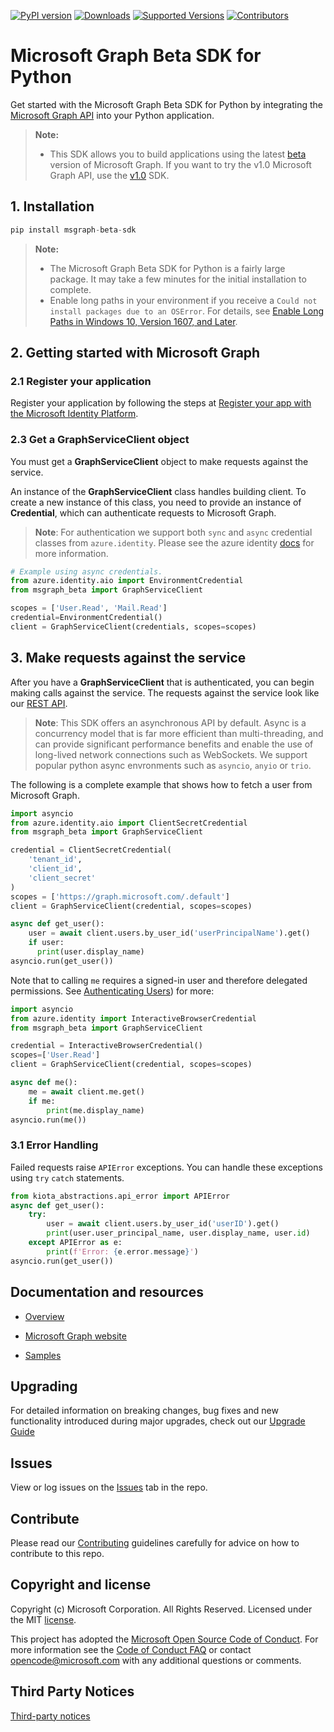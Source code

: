 [![PyPI version](https://badge.fury.io/py/msgraph-beta-sdk.svg)](https://badge.fury.io/py/msgraph-beta-sdk)
[![Downloads](https://pepy.tech/badge/msgraph-beta-sdk)](https://pepy.tech/project/msgraph-beta-sdk)
[![Supported Versions](https://img.shields.io/pypi/pyversions/msgraph-beta-sdk.svg)](https://pypi.org/project/msgraph-beta-sdk)
[![Contributors](https://img.shields.io/github/contributors/microsoftgraph/msgraph-beta-sdk-python.svg)](https://github.com/microsoftgraph/msgraph-beta-sdk-python/graphs/contributors)

# Microsoft Graph Beta SDK for Python

Get started with the Microsoft Graph Beta SDK for Python by integrating the [Microsoft Graph API](https://docs.microsoft.com/graph/overview) into your Python application.

> **Note:** 
> * This SDK allows you to build applications using the latest [beta](https://docs.microsoft.com/graph/use-the-api#version) version of Microsoft Graph. If you want to try the v1.0 Microsoft Graph API, use the [v1.0](https://github.com/microsoftgraph/msgraph-sdk-python) SDK.

## 1. Installation

```py
pip install msgraph-beta-sdk
```
> **Note:** 
> * The Microsoft Graph Beta SDK for Python is a fairly large package. It may take a few minutes for the initial installation to complete.
> * Enable long paths in your environment if you receive a `Could not install packages due to an OSError`. For details, see [Enable Long Paths in Windows 10, Version 1607, and Later](https://learn.microsoft.com/en-us/windows/win32/fileio/maximum-file-path-limitation?tabs=powershell#enable-long-paths-in-windows-10-version-1607-and-later).

## 2. Getting started with Microsoft Graph

### 2.1 Register your application

Register your application by following the steps at [Register your app with the Microsoft Identity Platform](https://docs.microsoft.com/graph/auth-register-app-v2).

### 2.3 Get a GraphServiceClient object

You must get a **GraphServiceClient** object to make requests against the service.

An instance of the **GraphServiceClient** class handles building client. To create a new instance of this class, you need to provide an instance of **Credential**, which can authenticate requests to Microsoft Graph.

> **Note**: For authentication we support both `sync` and `async` credential classes from `azure.identity`. Please see the azure identity [docs](https://learn.microsoft.com/en-us/python/api/azure-identity/azure.identity?view=azure-python) for more information.

```py
# Example using async credentials.
from azure.identity.aio import EnvironmentCredential
from msgraph_beta import GraphServiceClient

scopes = ['User.Read', 'Mail.Read']
credential=EnvironmentCredential()
client = GraphServiceClient(credentials, scopes=scopes)
```

## 3. Make requests against the service

After you have a **GraphServiceClient** that is authenticated, you can begin making calls against the service. The requests against the service look like our [REST API](https://docs.microsoft.com/graph/api/overview?view=graph-rest-1.0).

> **Note**: This SDK offers an asynchronous API by default. Async is a concurrency model that is far more efficient than multi-threading, and can provide significant performance benefits and enable the use of long-lived network connections such as WebSockets. We support popular python async envronments such as `asyncio`, `anyio` or `trio`.

The following is a complete example that shows how to fetch a user from Microsoft Graph.

```py
import asyncio
from azure.identity.aio import ClientSecretCredential
from msgraph_beta import GraphServiceClient

credential = ClientSecretCredential(
    'tenant_id',
    'client_id',
    'client_secret'
)
scopes = ['https://graph.microsoft.com/.default']
client = GraphServiceClient(credential, scopes=scopes)

async def get_user():
    user = await client.users.by_user_id('userPrincipalName').get()
    if user:
      print(user.display_name)
asyncio.run(get_user())
```

Note that to calling `me` requires a signed-in user and therefore delegated permissions. See [Authenticating Users](https://learn.microsoft.com/en-us/python/api/overview/azure/identity-readme?view=azure-python#authenticate-users)) for more:

```py
import asyncio
from azure.identity import InteractiveBrowserCredential
from msgraph_beta import GraphServiceClient

credential = InteractiveBrowserCredential()
scopes=['User.Read']
client = GraphServiceClient(credential, scopes=scopes)

async def me():
    me = await client.me.get()
    if me:
        print(me.display_name)
asyncio.run(me())
```

### 3.1 Error Handling

Failed requests raise `APIError` exceptions. You can handle these exceptions using `try` `catch` statements.
```py
from kiota_abstractions.api_error import APIError
async def get_user():
    try:
        user = await client.users.by_user_id('userID').get()
        print(user.user_principal_name, user.display_name, user.id)
    except APIError as e:
        print(f'Error: {e.error.message}')
asyncio.run(get_user())
```
## Documentation and resources

* [Overview](https://docs.microsoft.com/graph/overview)

* [Microsoft Graph website](https://aka.ms/graph)

* [Samples](docs)

## Upgrading

For detailed information on breaking changes, bug fixes and new functionality introduced during major upgrades, check out our [Upgrade Guide](UPGRADING.md)


## Issues

View or log issues on the [Issues](https://github.com/microsoftgraph/msgraph-beta-sdk-python/issues) tab in the repo.

## Contribute

Please read our [Contributing](CONTRIBUTING.md) guidelines carefully for advice on how to contribute to this repo.

## Copyright and license

Copyright (c) Microsoft Corporation. All Rights Reserved. Licensed under the MIT [license](LICENSE).

This project has adopted the [Microsoft Open Source Code of Conduct](https://opensource.microsoft.com/codeofconduct/). For more information see the [Code of Conduct FAQ](https://opensource.microsoft.com/codeofconduct/faq/) or contact [opencode@microsoft.com](mailto:opencode@microsoft.com) with any additional questions or comments.

## Third Party Notices
[Third-party notices](THIRD%20PARTY%20NOTICES)
